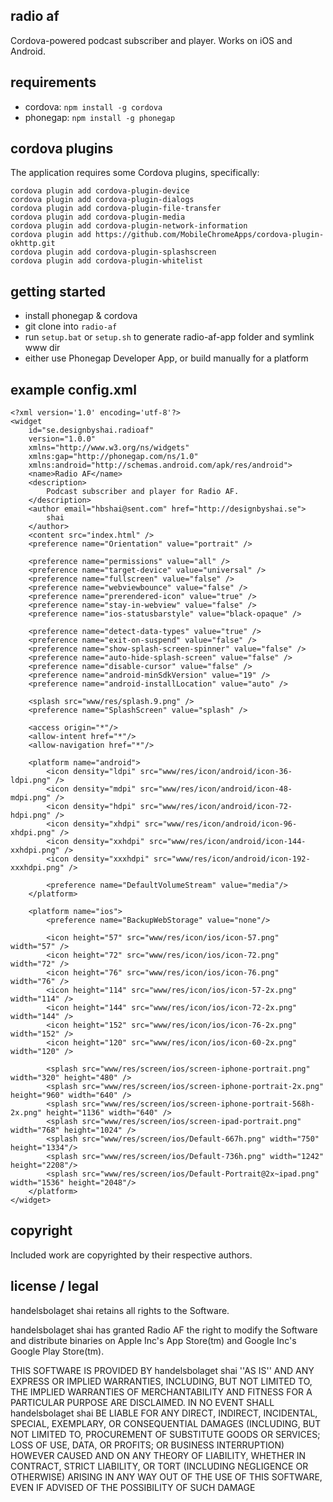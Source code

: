 radio af
--------
Cordova-powered podcast subscriber and player. Works on iOS and Android.

requirements
------------
 - cordova: `npm install -g cordova`
 - phonegap: `npm install -g phonegap`

cordova plugins
---------------
The application requires some Cordova plugins, specifically:
 ```
 cordova plugin add cordova-plugin-device 
 cordova plugin add cordova-plugin-dialogs 
 cordova plugin add cordova-plugin-file-transfer 
 cordova plugin add cordova-plugin-media 
 cordova plugin add cordova-plugin-network-information 
 cordova plugin add https://github.com/MobileChromeApps/cordova-plugin-okhttp.git
 cordova plugin add cordova-plugin-splashscreen 
 cordova plugin add cordova-plugin-whitelist 
 ```

getting started
---------------
 - install phonegap & cordova
 - git clone into `radio-af`
 - run `setup.bat` or `setup.sh` to generate radio-af-app folder and symlink www dir
 - either use Phonegap Developer App, or build manually for a platform

example config.xml
------------------
```
<?xml version='1.0' encoding='utf-8'?>
<widget 
    id="se.designbyshai.radioaf" 
    version="1.0.0" 
    xmlns="http://www.w3.org/ns/widgets" 
    xmlns:gap="http://phonegap.com/ns/1.0"
    xmlns:android="http://schemas.android.com/apk/res/android">
    <name>Radio AF</name>
    <description>
        Podcast subscriber and player for Radio AF.
    </description>
    <author email="hbshai@sent.com" href="http://designbyshai.se">
        shai
    </author>
    <content src="index.html" />
    <preference name="Orientation" value="portrait" />

    <preference name="permissions" value="all" />
    <preference name="target-device" value="universal" />
    <preference name="fullscreen" value="false" />
    <preference name="webviewbounce" value="false" />
    <preference name="prerendered-icon" value="true" />
    <preference name="stay-in-webview" value="false" />
    <preference name="ios-statusbarstyle" value="black-opaque" />

    <preference name="detect-data-types" value="true" />
    <preference name="exit-on-suspend" value="false" />
    <preference name="show-splash-screen-spinner" value="false" />
    <preference name="auto-hide-splash-screen" value="false" />
    <preference name="disable-cursor" value="false" />
    <preference name="android-minSdkVersion" value="19" />
    <preference name="android-installLocation" value="auto" />
    
    <splash src="www/res/splash.9.png" />
    <preference name="SplashScreen" value="splash" />
    
    <access origin="*"/>
    <allow-intent href="*"/>
    <allow-navigation href="*"/>

    <platform name="android">
        <icon density="ldpi" src="www/res/icon/android/icon-36-ldpi.png" />
        <icon density="mdpi" src="www/res/icon/android/icon-48-mdpi.png" />
        <icon density="hdpi" src="www/res/icon/android/icon-72-hdpi.png" />
        <icon density="xhdpi" src="www/res/icon/android/icon-96-xhdpi.png" />
        <icon density="xxhdpi" src="www/res/icon/android/icon-144-xxhdpi.png" />
        <icon density="xxxhdpi" src="www/res/icon/android/icon-192-xxxhdpi.png" />

        <preference name="DefaultVolumeStream" value="media"/>
    </platform>

    <platform name="ios">
        <preference name="BackupWebStorage" value="none"/>

        <icon height="57" src="www/res/icon/ios/icon-57.png" width="57" />
        <icon height="72" src="www/res/icon/ios/icon-72.png" width="72" />
        <icon height="76" src="www/res/icon/ios/icon-76.png" width="76" />
        <icon height="114" src="www/res/icon/ios/icon-57-2x.png" width="114" />
        <icon height="144" src="www/res/icon/ios/icon-72-2x.png" width="144" />
        <icon height="152" src="www/res/icon/ios/icon-76-2x.png" width="152" />
        <icon height="120" src="www/res/icon/ios/icon-60-2x.png" width="120" />

        <splash src="www/res/screen/ios/screen-iphone-portrait.png" width="320" height="480" />
        <splash src="www/res/screen/ios/screen-iphone-portrait-2x.png" height="960" width="640" />
        <splash src="www/res/screen/ios/screen-iphone-portrait-568h-2x.png" height="1136" width="640" />
        <splash src="www/res/screen/ios/screen-ipad-portrait.png" width="768" height="1024" />
        <splash src="www/res/screen/ios/Default-667h.png" width="750" height="1334"/>
        <splash src="www/res/screen/ios/Default-736h.png" width="1242" height="2208"/>
        <splash src="www/res/screen/ios/Default-Portrait@2x~ipad.png" width="1536" height="2048"/>
    </platform>
</widget>

```

copyright
---------
Included work are copyrighted by their respective authors.

license / legal
----------------
handelsbolaget shai retains all rights to the Software.

handelsbolaget shai has granted Radio AF the right to modify the Software and distribute binaries on Apple Inc's App Store(tm) and Google Inc's Google Play Store(tm).

THIS SOFTWARE IS PROVIDED BY handelsbolaget shai ''AS IS'' AND ANY EXPRESS OR IMPLIED WARRANTIES, INCLUDING, BUT NOT LIMITED TO, THE IMPLIED WARRANTIES OF MERCHANTABILITY AND FITNESS FOR A PARTICULAR PURPOSE ARE DISCLAIMED. IN NO EVENT SHALL handelsbolaget shai BE LIABLE FOR ANY DIRECT, INDIRECT, INCIDENTAL, SPECIAL, EXEMPLARY, OR CONSEQUENTIAL DAMAGES (INCLUDING, BUT NOT LIMITED TO, PROCUREMENT OF SUBSTITUTE GOODS OR SERVICES; LOSS OF USE, DATA, OR PROFITS; OR BUSINESS INTERRUPTION) HOWEVER CAUSED AND ON ANY THEORY OF LIABILITY, WHETHER IN CONTRACT, STRICT LIABILITY, OR TORT (INCLUDING NEGLIGENCE OR OTHERWISE) ARISING IN ANY WAY OUT OF THE USE OF THIS SOFTWARE, EVEN IF ADVISED OF THE POSSIBILITY OF SUCH DAMAGE